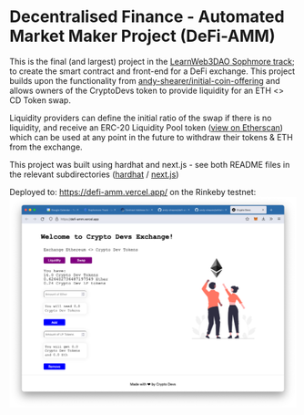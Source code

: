 # Decentralised Finance - Automated Market Maker Project (DeFi-AMM)
This is the final (and largest) project in the [LearnWeb3DAO Sophmore track](https://www.learnweb3.io/tracks/sophomore); to create the smart
contract and front-end for a DeFi exchange. This project builds upon the functionality
from [andy-shearer/initial-coin-offering](https://github.com/andy-shearer/initial-coin-offering) and allows owners of the CryptoDevs
token to provide liquidity for an ETH <> CD Token swap.

Liquidity providers can define the initial ratio of the swap if there is no liquidity,
and receive an ERC-20 Liquidity Pool token ([view on Etherscan](https://rinkeby.etherscan.io/token/0x5a662f00D7A1A102F45304592bBcFA8bec2d28f1))
which can be used at any point in the future to withdraw their tokens & ETH from the exchange.

This project was built using hardhat and next.js - see both README files in the relevant subdirectories 
([hardhat](./hardhat/README.md) / [next.js](./my-app/README.md))

Deployed to: https://defi-amm.vercel.app/ on the Rinkeby testnet:
![](./screenshot.png)

